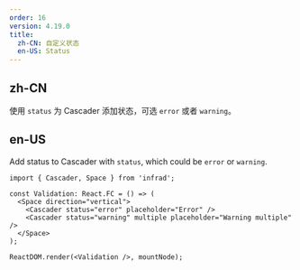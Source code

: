 ```yaml
---
order: 16
version: 4.19.0
title:
  zh-CN: 自定义状态
  en-US: Status
---
```


## zh-CN

使用 `status` 为 Cascader 添加状态，可选 `error` 或者 `warning`。

## en-US

Add status to Cascader with `status`, which could be `error` or `warning`.

```tsx
import { Cascader, Space } from 'infrad';

const Validation: React.FC = () => (
  <Space direction="vertical">
    <Cascader status="error" placeholder="Error" />
    <Cascader status="warning" multiple placeholder="Warning multiple" />
  </Space>
);

ReactDOM.render(<Validation />, mountNode);
```
